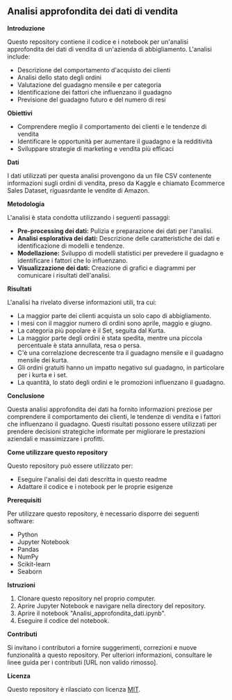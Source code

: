 ## **Analisi approfondita dei dati di vendita**

**Introduzione**

Questo repository contiene il codice e i notebook per un'analisi approfondita dei dati di vendita di un'azienda di abbigliamento. L'analisi include:

* Descrizione del comportamento d'acquisto dei clienti
* Analisi dello stato degli ordini
* Valutazione del guadagno mensile e per categoria
* Identificazione dei fattori che influenzano il guadagno
* Previsione del guadagno futuro e del numero di resi

**Obiettivi**

* Comprendere meglio il comportamento dei clienti e le tendenze di vendita
* Identificare le opportunità per aumentare il guadagno e la redditività
* Sviluppare strategie di marketing e vendita più efficaci

**Dati**

I dati utilizzati per questa analisi provengono da un file CSV contenente informazioni sugli ordini di vendita, preso da Kaggle e chiamato Ecommerce Sales Dataset, riguasrdante le vendite di Amazon.

**Metodologia**

L'analisi è stata condotta utilizzando i seguenti passaggi:

* **Pre-processing dei dati:** Pulizia e preparazione dei dati per l'analisi.
* **Analisi esplorativa dei dati:** Descrizione delle caratteristiche dei dati e identificazione di modelli e tendenze.
* **Modellazione:** Sviluppo di modelli statistici per prevedere il guadagno e identificare i fattori che lo influenzano.
* **Visualizzazione dei dati:** Creazione di grafici e diagrammi per comunicare i risultati dell'analisi.

**Risultati**

L'analisi ha rivelato diverse informazioni utili, tra cui:

* La maggior parte dei clienti acquista un solo capo di abbigliamento.
* I mesi con il maggior numero di ordini sono aprile, maggio e giugno.
* La categoria più popolare è il Set, seguita dal Kurta.
* La maggior parte degli ordini è stata spedita, mentre una piccola percentuale è stata annullata, resa o persa.
* C'è una correlazione decrescente tra il guadagno mensile e il guadagno mensile dei kurta.
* Gli ordini gratuiti hanno un impatto negativo sul guadagno, in particolare per i kurta e i set.
* La quantità, lo stato degli ordini e le promozioni influenzano il guadagno.

**Conclusione**

Questa analisi approfondita dei dati ha fornito informazioni preziose per comprendere il comportamento dei clienti, le tendenze di vendita e i fattori che influenzano il guadagno. Questi risultati possono essere utilizzati per prendere decisioni strategiche informate per migliorare le prestazioni aziendali e massimizzare i profitti.

**Come utilizzare questo repository**

Questo repository può essere utilizzato per:

* Eseguire l'analisi dei dati descritta in questo readme
* Adattare il codice e i notebook per le proprie esigenze

**Prerequisiti**

Per utilizzare questo repository, è necessario disporre dei seguenti software:

* Python
* Jupyter Notebook
* Pandas
* NumPy
* Scikit-learn
* Seaborn

**Istruzioni**

1. Clonare questo repository nel proprio computer.
2. Aprire Jupyter Notebook e navigare nella directory del repository.
3. Aprire il notebook "Analisi_approfondita_dati.ipynb".
4. Eseguire il codice del notebook.

**Contributi**

Si invitano i contributori a fornire suggerimenti, correzioni e nuove funzionalità a questo repository. Per ulteriori informazioni, consultare le linee guida per i contributi [URL non valido rimosso].

**Licenza**

Questo repository è rilasciato con licenza [MIT](https://choosealicense.com/licenses/mit/).

